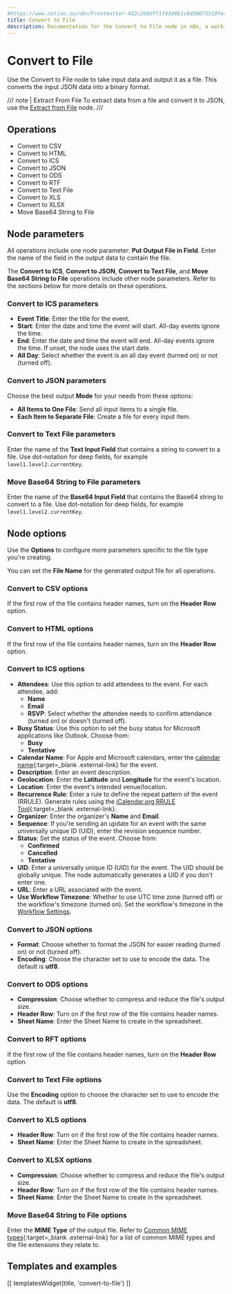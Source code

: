 ```yaml
---
#https://www.notion.so/n8n/Frontmatter-432c2b8dff1f43d4b1c8d20075510fe4
title: Convert to File
description: Documentation for the Convert to File node in n8n, a workflow automation platform. Includes guidance on usage, and links to examples.
---
```


# Convert to File

Use the Convert to File node to take input data and output it as a file. This converts the input JSON data into a binary format.

/// note | Extract From File
To extract data from a file and convert it to JSON, use the [Extract from File](/integrations/builtin/core-nodes/n8n-nodes-base.extractfromfile/) node.
///

## Operations

* Convert to CSV
* Convert to HTML
* Convert to ICS
* Convert to JSON
* Convert to ODS
* Convert to RTF
* Convert to Text File
* Convert to XLS
* Convert to XLSX
* Move Base64 String to File

## Node parameters

All operations include one node parameter: **Put Output File in Field**. Enter the name of the field in the output data to contain the file.

The **Convert to ICS**, **Convert to JSON**, **Convert to Text File**, and **Move Base64 String to File** operations include other node parameters. Refer to the sections below for more details on these operations.

### Convert to ICS parameters

* **Event Title**: Enter the title for the event.
* **Start**: Enter the date and time the event will start. All-day events ignore the time.
* **End**: Enter the date and time the event will end. All-day events ignore the time. If unset, the node uses the start date.
* **All Day**: Select whether the event is an all day event (turned on) or not (turned off).

### Convert to JSON parameters

Choose the best output **Mode** for your needs from these options:

* **All Items to One File**: Send all input items to a single file.
* **Each Item to Separate File**: Create a file for every input item.

### Convert to Text File parameters

Enter the name of the **Text Input Field** that contains a string to convert to a file. Use dot-notation for deep fields, for example `level1.level2.currentKey`.

### Move Base64 String to File parameters

Enter the name of the **Base64 Input Field** that contains the Base64 string to convert to a file. Use dot-notation for deep fields, for example `level1.level2.currentKey`.

## Node options

Use the **Options** to configure more parameters specific to the file type you're creating.

You can set the **File Name** for the generated output file for all operations.

### Convert to CSV options

If the first row of the file contains header names, turn on the **Header Row** option.

### Convert to HTML options

If the first row of the file contains header names, turn on the **Header Row** option.

### Convert to ICS options

* **Attendees**: Use this option to add attendees to the event. For each attendee, add:
	* **Name**
	* **Email**
	* **RSVP**: Select whether the attendee needs to confirm attendance (turned on) or doesn't (turned off).
* **Busy Status**: Use this option to set the busy status for Microsoft applications like Outlook. Choose from:
	* **Busy**
	* **Tentative**
* **Calendar Name**: For Apple and Microsoft calendars, enter the [calendar name](https://learn.microsoft.com/en-us/openspecs/exchange_server_protocols/ms-oxcical/1da58449-b97e-46bd-b018-a1ce576f3e6d){:target=_blank .external-link} for the event.
*  **Description**: Enter an event description.
* **Geolocation**: Enter the **Latitude** and **Longitude** for the event's location.
* **Location**: Enter the event's intended venue/location.
* **Recurrence Rule**: Enter a rule to define the repeat pattern of the event (RRULE). Generate rules using the [iCalendar.org RRULE Tool](https://icalendar.org/rrule-tool.html){:target=_blank .external-link}.
* **Organizer**: Enter the organizer's **Name** and **Email**.
* **Sequence**: If you're sending an update for an event with the same universally unique ID (UID), enter the revision sequence number.
* **Status**: Set the status of the event. Choose from:
	* **Confirmed**
	* **Cancelled**
	* **Tentative**
* **UID**: Enter a universally unique ID (UID) for the event. The UID should be globally unique. The node automatically generates a UID if you don't enter one.
* **URL**: Enter a URL associated with the event.
* **Use Workflow Timezone**: Whether to use UTC time zone (turned off) or the workflow's timezone (turned on). Set the workflow's timezone in the [Workflow Settings](/workflows/settings/).

### Convert to JSON options

* **Format**: Choose whether to format the JSON for easier reading (turned on) or not (turned off).
* **Encoding**: Choose the character set to use to encode the data. The default is **utf8**.

### Convert to ODS options

* **Compression**: Choose whether to compress and reduce the file's output size.
* **Header Row**: Turn on if the first row of the file contains header names.
* **Sheet Name**: Enter the Sheet Name to create in the spreadsheet.

### Convert to RFT options

If the first row of the file contains header names, turn on the **Header Row** option.

### Convert to Text File options

Use the **Encoding** option to choose the character set to use to encode the data. The default is **utf8**.

### Convert to XLS options

* **Header Row**: Turn on if the first row of the file contains header names.
* **Sheet Name**: Enter the Sheet Name to create in the spreadsheet.

### Convert to XLSX options

* **Compression**: Choose whether to compress and reduce the file's output size.
* **Header Row**: Turn on if the first row of the file contains header names.
* **Sheet Name**: Enter the Sheet Name to create in the spreadsheet.

### Move Base64 String to File options

Enter the **MIME Type** of the output file. Refer to [Common MIME types](https://developer.mozilla.org/en-US/docs/Web/HTTP/Basics_of_HTTP/MIME_types/Common_types){:target=_blank .external-link} for a list of common MIME types and the file extensions they relate to.

## Templates and examples

<!-- see https://www.notion.so/n8n/Pull-in-templates-for-the-integrations-pages-37c716837b804d30a33b47475f6e3780 -->
[[ templatesWidget(title, 'convert-to-file') ]]
